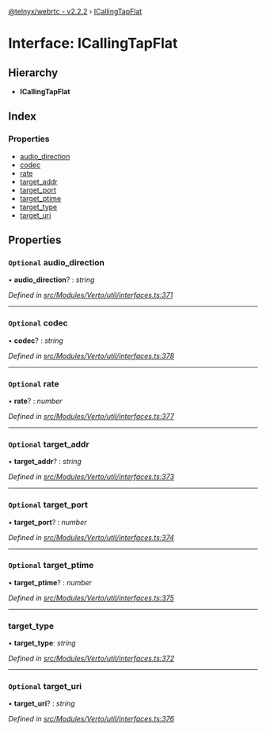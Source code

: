 [@telnyx/webrtc - v2.2.2](../README.md) › [ICallingTapFlat](icallingtapflat.md)

# Interface: ICallingTapFlat

## Hierarchy

* **ICallingTapFlat**

## Index

### Properties

* [audio_direction](icallingtapflat.md#optional-audio_direction)
* [codec](icallingtapflat.md#optional-codec)
* [rate](icallingtapflat.md#optional-rate)
* [target_addr](icallingtapflat.md#optional-target_addr)
* [target_port](icallingtapflat.md#optional-target_port)
* [target_ptime](icallingtapflat.md#optional-target_ptime)
* [target_type](icallingtapflat.md#target_type)
* [target_uri](icallingtapflat.md#optional-target_uri)

## Properties

### `Optional` audio_direction

• **audio_direction**? : *string*

*Defined in [src/Modules/Verto/util/interfaces.ts:371](https://github.com/team-telnyx/webrtc/blob/main/packages/js/src/Modules/Verto/util/interfaces.ts#L371)*

___

### `Optional` codec

• **codec**? : *string*

*Defined in [src/Modules/Verto/util/interfaces.ts:378](https://github.com/team-telnyx/webrtc/blob/main/packages/js/src/Modules/Verto/util/interfaces.ts#L378)*

___

### `Optional` rate

• **rate**? : *number*

*Defined in [src/Modules/Verto/util/interfaces.ts:377](https://github.com/team-telnyx/webrtc/blob/main/packages/js/src/Modules/Verto/util/interfaces.ts#L377)*

___

### `Optional` target_addr

• **target_addr**? : *string*

*Defined in [src/Modules/Verto/util/interfaces.ts:373](https://github.com/team-telnyx/webrtc/blob/main/packages/js/src/Modules/Verto/util/interfaces.ts#L373)*

___

### `Optional` target_port

• **target_port**? : *number*

*Defined in [src/Modules/Verto/util/interfaces.ts:374](https://github.com/team-telnyx/webrtc/blob/main/packages/js/src/Modules/Verto/util/interfaces.ts#L374)*

___

### `Optional` target_ptime

• **target_ptime**? : *number*

*Defined in [src/Modules/Verto/util/interfaces.ts:375](https://github.com/team-telnyx/webrtc/blob/main/packages/js/src/Modules/Verto/util/interfaces.ts#L375)*

___

###  target_type

• **target_type**: *string*

*Defined in [src/Modules/Verto/util/interfaces.ts:372](https://github.com/team-telnyx/webrtc/blob/main/packages/js/src/Modules/Verto/util/interfaces.ts#L372)*

___

### `Optional` target_uri

• **target_uri**? : *string*

*Defined in [src/Modules/Verto/util/interfaces.ts:376](https://github.com/team-telnyx/webrtc/blob/main/packages/js/src/Modules/Verto/util/interfaces.ts#L376)*
